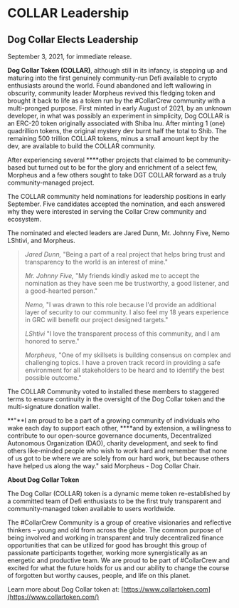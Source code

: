 # COLLAR Leadership

## Dog Collar Elects Leadership

September 3, 2021, for immediate release.

**Dog Collar Token \(COLLAR\)**, although still in its infancy, is stepping up and maturing into the first genuinely community-run Defi available to crypto enthusiasts around the world. Found abandoned and left wallowing in obscurity, community leader Morpheus revived this fledging token and brought it back to life as a token run by the \#CollarCrew community with a multi-pronged purpose. First minted in early August of 2021, by an unknown developer, in what was possibly an experiment in simplicity, Dog COLLAR is an ERC-20 token originally associated with Shiba Inu. After minting 1 \(one\) quadrillion tokens, the original mystery dev burnt half the total to Shib. The remaining 500 trillion COLLAR tokens, minus a small amount kept by the dev, are available to build the COLLAR community. 

After experiencing several ****other projects that claimed to be community-based but turned out to be for the glory and enrichment of a select few, Morpheus and a few others sought to take DGT COLLAR forward as a truly community-managed project.

The COLLAR community held nominations for leadership positions in early September. Five candidates accepted the nomination, and each answered why they were interested in serving the Collar Crew community and ecosystem.

The nominated and elected leaders are Jared Dunn, Mr. Johnny Five, Nemo LShtivi, and Morpheus.

> _Jared Dunn,_ "Being a part of a real project that helps bring trust and transparency to the world is an interest of mine."
>
> _Mr. Johnny Five,_ "My friends kindly asked me to accept the nomination as they have seen me be trustworthy, a good listener, and a good-hearted person."
>
> _Nemo,_ "I was drawn to this role because I'd provide an additional layer of security to our community. I also feel my 18 years experience in GRC will benefit our project designed targets."
>
> _LShtivi_ "I love the transparent process of this community, and I am honored to serve."
>
> _Morpheus_, "One of my skillsets is building consensus on complex and challenging topics. I have a proven track record in providing a safe environment for all stakeholders to be heard and to identify the best possible outcome."

The COLLAR Community voted to installed these members to staggered terms to ensure continuity in the oversight of the Dog Collar token and the multi-signature donation wallet.

**"**I am proud to be a part of a growing community of individuals who wake each day to support each other, ****and by extension, a willingness to contribute to our open-source governance documents, Decentralized Autonomous Organization \(DAO\), charity development, and seek to find others like-minded people who wish to work hard and remember that none of us got to be where we are solely from our hard work, but because others have helped us along the way." said Morpheus - Dog Collar Chair.

**About Dog Collar Token**

The Dog Collar \(COLLAR\) token is a dynamic meme token re-established by a committed team of Defi enthusiasts to be the first truly transparent and community-managed token available to users worldwide.

The \#CollarCrew Community is a group of creative visionaries and reflective thinkers – young and old from across the globe. The common purpose of being involved and working in transparent and truly decentralized finance opportunities that can be utilized for good has brought this group of passionate participants together, working more synergistically as an energetic and productive team. We are proud to be part of \#CollarCrew and excited for what the future holds for us and our ability to change the course of forgotten but worthy causes, people, and life on this planet.

Learn more about Dog Collar token at: [https://www.collartoken.com](https://www.collartoken.com/)

